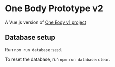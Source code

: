 # One Body Prototype v2

A Vue.js version of [One Body v1 project](https://github.com/tairea/one-body)

## Database setup

Run `npm run database:seed`.

To reset the database, run `npm run database:clear`.